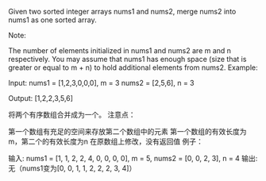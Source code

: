 Given two sorted integer arrays nums1 and nums2, merge nums2 into nums1 as one sorted array.

Note:

The number of elements initialized in nums1 and nums2 are m and n respectively.
You may assume that nums1 has enough space (size that is greater or equal to m + n) to hold additional elements from nums2.
Example:

Input:
nums1 = [1,2,3,0,0,0], m = 3
nums2 = [2,5,6],       n = 3

Output: [1,2,2,3,5,6]

将两个有序数组合并成为一个。
注意点：

第一个数组有充足的空间来存放第二个数组中的元素
第一个数组的有效长度为m，第二个的有效长度为n
在原数组上修改，没有返回值
例子：

输入: nums1 = [1, 1, 2, 2, 4, 0, 0, 0, 0], m = 5, nums2 = [0, 0, 2, 3], n = 4
输出: 无（nums1变为[0, 0, 1, 1, 2, 2, 2, 3, 4]）
